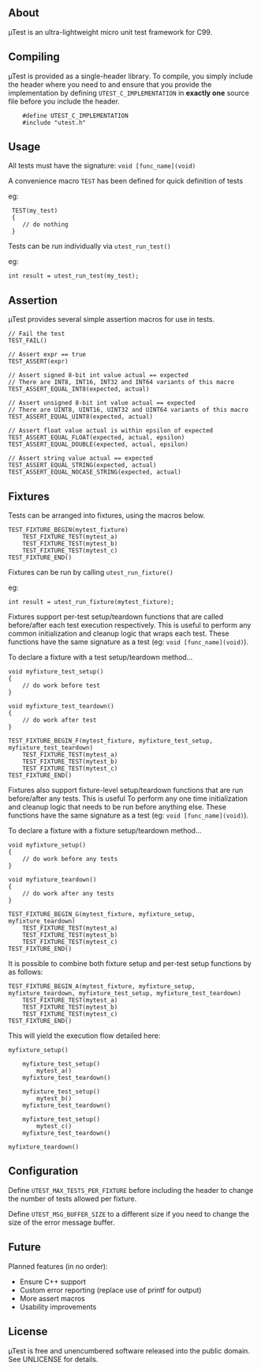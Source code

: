 ## About ##

µTest is an ultra-lightweight micro unit test framework for C99.


## Compiling ##

µTest is provided as a single-header library. To compile, you simply include the header where you need to and ensure that you provide the implementation by defining `UTEST_C_IMPLEMENTATION` in **exactly one** source file before you include the header.

		#define UTEST_C_IMPLEMENTATION
		#include "utest.h"


## Usage ##


All tests must have the signature: 
	`void [func_name](void)`

A convenience macro `TEST` has been defined for quick definition of tests

eg:

	 TEST(my_test)
	 {
		// do nothing
	 }

Tests can be run individually via `utest_run_test()`

eg:
	
	int result = utest_run_test(my_test);


## Assertion ##

µTest provides several simple assertion macros for use in tests.

	// Fail the test
	TEST_FAIL()		

	// Assert expr == true	
	TEST_ASSERT(expr)

	// Assert signed 8-bit int value actual == expected
	// There are INT8, INT16, INT32 and INT64 variants of this macro
	TEST_ASSERT_EQUAL_INT8(expected, actual)
	
	// Assert unsigned 8-bit int value actual == expected
	// There are UINT8, UINT16, UINT32 and UINT64 variants of this macro
	TEST_ASSERT_EQUAL_UINT8(expected, actual)

	// Assert float value actual is within epsilon of expected
	TEST_ASSERT_EQUAL_FLOAT(expected, actual, epsilon)
	TEST_ASSERT_EQUAL_DOUBLE(expected, actual, epsilon)

	// Assert string value actual == expected
	TEST_ASSERT_EQUAL_STRING(expected, actual)
	TEST_ASSERT_EQUAL_NOCASE_STRING(expected, actual)




## Fixtures ##


Tests can be arranged into fixtures, using the macros below.

	TEST_FIXTURE_BEGIN(mytest_fixture)
		TEST_FIXTURE_TEST(mytest_a)
		TEST_FIXTURE_TEST(mytest_b)
		TEST_FIXTURE_TEST(mytest_c)
	TEST_FIXTURE_END()

Fixtures can be run by calling `utest_run_fixture()`

eg:
	
	int result = utest_run_fixture(mytest_fixture);


Fixtures support per-test setup/teardown functions that are called before/after each test execution respectively.
This is useful to perform any common initialization and cleanup logic that wraps each test. These functions have 
the same signature as a test (eg: `void [func_name](void)`).


To declare a fixture with a test setup/teardown method...

	void myfixture_test_setup()
	{
		// do work before test
	}

	void myfixture_test_teardown()
	{
		// do work after test
	}

	TEST_FIXTURE_BEGIN_F(mytest_fixture, myfixture_test_setup, myfixture_test_teardown)
		TEST_FIXTURE_TEST(mytest_a)
		TEST_FIXTURE_TEST(mytest_b)
		TEST_FIXTURE_TEST(mytest_c)
	TEST_FIXTURE_END()


Fixtures also support fixture-level setup/teardown functions that are run before/after any tests. This is useful To
perform any one time initialization and cleanup logic that needs to be run before anything else. These functions have 
the same signature as a test (eg: `void [func_name](void)`).


To declare a fixture with a fixture setup/teardown method...

	void myfixture_setup()
	{
		// do work before any tests
	}

	void myfixture_teardown()
	{
		// do work after any tests
	}

	TEST_FIXTURE_BEGIN_G(mytest_fixture, myfixture_setup, myfixture_teardown)
		TEST_FIXTURE_TEST(mytest_a)
		TEST_FIXTURE_TEST(mytest_b)
		TEST_FIXTURE_TEST(mytest_c)
	TEST_FIXTURE_END()


It is possible to combine both fixture setup and per-test setup functions by as follows:

	TEST_FIXTURE_BEGIN_A(mytest_fixture, myfixture_setup, myfixture_teardown, myfixture_test_setup, myfixture_test_teardown)
		TEST_FIXTURE_TEST(mytest_a)
		TEST_FIXTURE_TEST(mytest_b)
		TEST_FIXTURE_TEST(mytest_c)
	TEST_FIXTURE_END()


This will yield the execution flow detailed here:

	myfixture_setup()

		myfixture_test_setup()
			mytest_a()
		myfixture_test_teardown()

		myfixture_test_setup()
			mytest_b()
		myfixture_test_teardown()

		myfixture_test_setup()
			mytest_c()
		myfixture_test_teardown()

	myfixture_teardown()



## Configuration ##

Define `UTEST_MAX_TESTS_PER_FIXTURE` before including the header to change the number of tests allowed per fixture.

Define `UTEST_MSG_BUFFER_SIZE` to a different size if you need to change the size of the error message buffer.


## Future ##

Planned features (in no order):

- Ensure C++ support
- Custom error reporting (replace use of printf for output)
- More assert macros
- Usability improvements


## License ##

µTest is free and unencumbered software released into the public domain. See UNLICENSE for details.